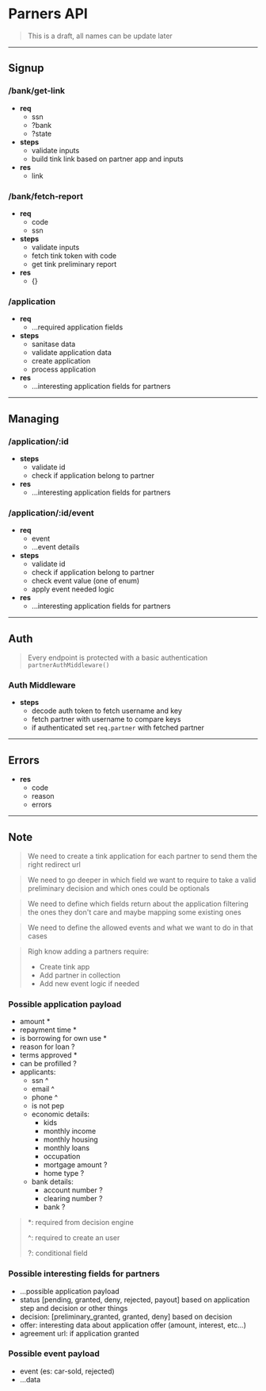 # Parners API
> This is a draft, all names can be update later 

---
## Signup

### /bank/get-link
- **req**
  - ssn
  - ?bank
  - ?state
- **steps**
  - validate inputs
  - build tink link based on partner app and inputs
- **res**
  - link

### /bank/fetch-report
- **req**
  - code
  - ssn
- **steps**
  - validate inputs
  - fetch tink token with code
  - get tink preliminary report
- **res**
  - {}

### /application
- **req**
  - ...required application fields
- **steps**
  - sanitase data
  - validate application data
  - create application
  - process application
- **res**
  - ...interesting application fields for partners

---
## Managing

### /application/:id
- **steps**
  - validate id
  - check if application belong to partner
- **res**
  - ...interesting application fields for partners

### /application/:id/event
- **req**
  - event
  - ...event details
- **steps**
  - validate id
  - check if application belong to partner
  - check event value (one of enum)
  - apply event needed logic
- **res**
  - ...interesting application fields for partners

---
## Auth
> Every endpoint is protected with a basic authentication `partnerAuthMiddleware()`

### Auth Middleware
- **steps**
  - decode auth token to fetch username and key
  - fetch partner with username to compare keys
  - if authenticated set `req.partner` with fetched partner

---
## Errors
- **res**
  - code
  - reason
  - errors

---
## Note
> We need to create a tink application for each partner to send them the right redirect url

> We need to go deeper in which field we want to require to take a valid preliminary decision and which ones could be optionals

> We need to define which fields return about the application filtering the ones they don't care and maybe mapping some existing ones

> We need to define the allowed events and what we want to do in that cases

> Righ know adding a partners require:
> - Create tink app
> - Add partner in collection
> - Add new event logic if needed

### Possible application payload
- amount *
- repayment time *
- is borrowing for own use *
- reason for loan ?
- terms approved *
- can be profilled ?
- applicants:
  - ssn ^
  - email ^
  - phone ^
  - is not pep
  - economic details:
    - kids
    - monthly income
    - monthly housing
    - monthly loans
    - occupation
    - mortgage amount ?
    - home type ?
  - bank details:
    - account number ?
    - clearing number ?
    - bank ?

> *: required from decision engine
>
> ^: required to create an user
>
> ?: conditional field

### Possible interesting fields for partners
- ...possible application payload
- status [pending, granted, deny, rejected, payout] based on application step and decision or other things
- decision: [preliminary_granted, granted, deny] based on decision
- offer: interesting data about application offer (amount, interest, etc...)
- agreement url: if application granted

### Possible event payload
- event (es: car-sold, rejected)
- ...data